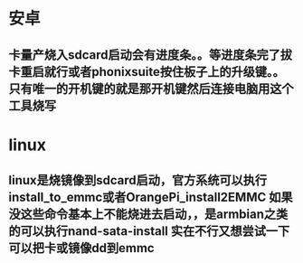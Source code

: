 # 安卓
## 卡量产烧入sdcard启动会有进度条。。等进度条完了拔卡重启就行或者phonixsuite按住板子上的升级键。。只有唯一的开机键的就是那开机键然后连接电脑用这个工具烧写
# linux
## linux是烧镜像到sdcard启动，官方系统可以执行install_to_emmc或者OrangePi_install2EMMC 如果没这些命令基本上不能烧进去启动，，是armbian之类的可以执行nand-sata-install 实在不行又想尝试一下可以把卡或镜像dd到emmc